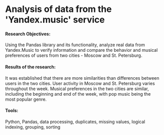 # Analysis of data from the 'Yandex.music' service

#### Research Objectives:

Using the Pandas library and its functionality, analyze real data from Yandex.Music to verify information and compare the behavior and musical preferences of users from two cities - Moscow and St. Petersburg.

#### Results of the research: 
It was established that there are more similarities than differences between users in the two cities. User activity in Moscow and St. Petersburg varies throughout the week. Musical preferences in the two cities are similar, including the beginning and end of the week, with pop music being the most popular genre.

#### Tools: 
Python, Pandas, data processing, duplicates, missing values, logical indexing, grouping, sorting
